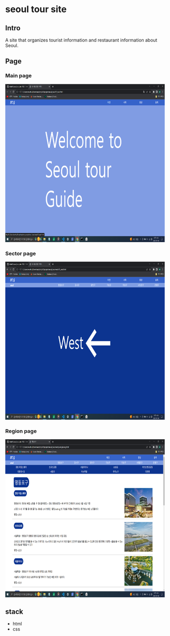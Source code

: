 # seoul tour site

## Intro

A site that organizes tourist information and restaurant information about Seoul.

## Page

### Main page
<img src="./seoul.png" width="800px" height="500px" />

### Sector page
<img src="./seoul2.png" width="800px" height="500px" />

### Region page
<img src="./seoul3.png" width="800px" height="500px" />

## stack

- html
- css
